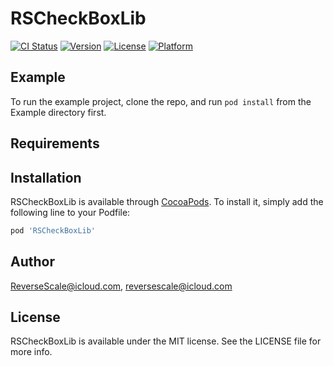 # RSCheckBoxLib

[![CI Status](http://img.shields.io/travis/ReverseScale@icloud.com/RSCheckBoxLib.svg?style=flat)](https://travis-ci.org/ReverseScale@icloud.com/RSCheckBoxLib)
[![Version](https://img.shields.io/cocoapods/v/RSCheckBoxLib.svg?style=flat)](http://cocoapods.org/pods/RSCheckBoxLib)
[![License](https://img.shields.io/cocoapods/l/RSCheckBoxLib.svg?style=flat)](http://cocoapods.org/pods/RSCheckBoxLib)
[![Platform](https://img.shields.io/cocoapods/p/RSCheckBoxLib.svg?style=flat)](http://cocoapods.org/pods/RSCheckBoxLib)

## Example

To run the example project, clone the repo, and run `pod install` from the Example directory first.

## Requirements

## Installation

RSCheckBoxLib is available through [CocoaPods](http://cocoapods.org). To install
it, simply add the following line to your Podfile:

```ruby
pod 'RSCheckBoxLib'
```

## Author

ReverseScale@icloud.com, reversescale@icloud.com

## License

RSCheckBoxLib is available under the MIT license. See the LICENSE file for more info.

